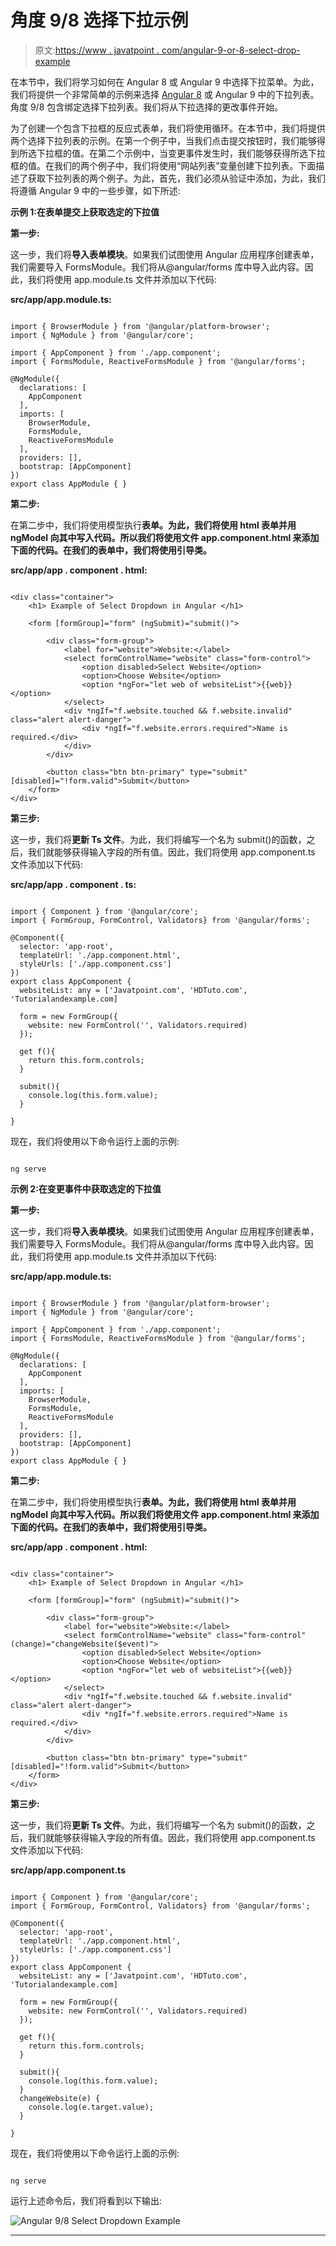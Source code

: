 # 角度 9/8 选择下拉示例

> 原文:[https://www . javatpoint . com/angular-9-or-8-select-drop-example](https://www.javatpoint.com/angular-9-or-8-select-dropdown-example)

在本节中，我们将学习如何在 Angular 8 或 Angular 9 中选择下拉菜单。为此，我们将提供一个非常简单的示例来选择 [Angular 8](https://www.javatpoint.com/angular-8) 或 Angular 9 中的下拉列表。角度 9/8 包含绑定选择下拉列表。我们将从下拉选择的更改事件开始。

为了创建一个包含下拉框的反应式表单，我们将使用循环。在本节中，我们将提供两个选择下拉列表的示例。在第一个例子中，当我们点击提交按钮时，我们能够得到所选下拉框的值。在第二个示例中，当变更事件发生时，我们能够获得所选下拉框的值。在我们的两个例子中，我们将使用“网站列表”变量创建下拉列表。下面描述了获取下拉列表的两个例子。为此，首先，我们必须从验证中添加，为此，我们将遵循 Angular 9 中的一些步骤，如下所述:

**示例 1:在表单提交上获取选定的下拉值**

**第一步:**

这一步，我们将**导入表单模块**。如果我们试图使用 Angular 应用程序创建表单，我们需要导入 FormsModule。我们将从@angular/forms 库中导入此内容。因此，我们将使用 app.module.ts 文件并添加以下代码:

**src/app/app.module.ts:**

```

import { BrowserModule } from '@angular/platform-browser';
import { NgModule } from '@angular/core';

import { AppComponent } from './app.component';
import { FormsModule, ReactiveFormsModule } from '@angular/forms';

@NgModule({
  declarations: [
    AppComponent
  ],
  imports: [
    BrowserModule,
    FormsModule,
    ReactiveFormsModule
  ],
  providers: [],
  bootstrap: [AppComponent]
})
export class AppModule { }

```

**第二步:**

在第二步中，我们将使用模型执行**表单。为此，我们将使用 html 表单并用 ngModel 向其中写入代码。所以我们将使用文件 app.component.html 来添加下面的代码。在我们的表单中，我们将使用引导类。**

**src/app/app . component . html:**

```

<div class="container">
    <h1> Example of Select Dropdown in Angular </h1>

    <form [formGroup]="form" (ngSubmit)="submit()">

        <div class="form-group">
            <label for="website">Website:</label>
            <select formControlName="website" class="form-control">
                <option disabled>Select Website</option>
                <option>Choose Website</option>
                <option *ngFor="let web of websiteList">{{web}}</option>
            </select>
            <div *ngIf="f.website.touched && f.website.invalid" class="alert alert-danger">
                <div *ngIf="f.website.errors.required">Name is required.</div>
            </div>
        </div>

        <button class="btn btn-primary" type="submit" [disabled]="!form.valid">Submit</button>
    </form>
</div>

```

**第三步:**

这一步，我们将**更新 Ts 文件**。为此，我们将编写一个名为 submit()的函数，之后，我们就能够获得输入字段的所有值。因此，我们将使用 app.component.ts 文件添加以下代码:

**src/app/app . component . ts:**

```

import { Component } from '@angular/core';
import { FormGroup, FormControl, Validators} from '@angular/forms';

@Component({
  selector: 'app-root',
  templateUrl: './app.component.html',
  styleUrls: ['./app.component.css']
})
export class AppComponent {
  websiteList: any = ['Javatpoint.com', 'HDTuto.com', 'Tutorialandexample.com]

  form = new FormGroup({
    website: new FormControl('', Validators.required)
  });

  get f(){
    return this.form.controls;
  }

  submit(){
    console.log(this.form.value);
  }

}

```

现在，我们将使用以下命令运行上面的示例:

```

ng serve

```

**示例 2:在变更事件中获取选定的下拉值**

**第一步:**

这一步，我们将**导入表单模块**。如果我们试图使用 Angular 应用程序创建表单，我们需要导入 FormsModule。我们将从@angular/forms 库中导入此内容。因此，我们将使用 app.module.ts 文件并添加以下代码:

**src/app/app.module.ts:**

```

import { BrowserModule } from '@angular/platform-browser';
import { NgModule } from '@angular/core';

import { AppComponent } from './app.component';
import { FormsModule, ReactiveFormsModule } from '@angular/forms';

@NgModule({
  declarations: [
    AppComponent
  ],
  imports: [
    BrowserModule,
    FormsModule,
    ReactiveFormsModule
  ],
  providers: [],
  bootstrap: [AppComponent]
})
export class AppModule { }

```

**第二步:**

在第二步中，我们将使用模型执行**表单。为此，我们将使用 html 表单并用 ngModel 向其中写入代码。所以我们将使用文件 app.component.html 来添加下面的代码。在我们的表单中，我们将使用引导类。**

**src/app/app . component . html:**

```

<div class="container">
    <h1> Example of Select Dropdown in Angular </h1>

    <form [formGroup]="form" (ngSubmit)="submit()">

        <div class="form-group">
            <label for="website">Website:</label>
            <select formControlName="website" class="form-control" (change)="changeWebsite($event)">
                <option disabled>Select Website</option>
                <option>Choose Website</option>
                <option *ngFor="let web of websiteList">{{web}}</option>
            </select>
            <div *ngIf="f.website.touched && f.website.invalid" class="alert alert-danger">
                <div *ngIf="f.website.errors.required">Name is required.</div>
            </div>
        </div>

        <button class="btn btn-primary" type="submit" [disabled]="!form.valid">Submit</button>
    </form>
</div>

```

**第三步:**

这一步，我们将**更新 Ts 文件**。为此，我们将编写一个名为 submit()的函数，之后，我们就能够获得输入字段的所有值。因此，我们将使用 app.component.ts 文件添加以下代码:

**src/app/app.component.ts**

```

import { Component } from '@angular/core';
import { FormGroup, FormControl, Validators} from '@angular/forms';

@Component({
  selector: 'app-root',
  templateUrl: './app.component.html',
  styleUrls: ['./app.component.css']
})
export class AppComponent {
  websiteList: any = ['Javatpoint.com', 'HDTuto.com', 'Tutorialandexample.com]

  form = new FormGroup({
    website: new FormControl('', Validators.required)
  });

  get f(){
    return this.form.controls;
  }

  submit(){
    console.log(this.form.value);
  }
  changeWebsite(e) {
    console.log(e.target.value);
  }

}

```

现在，我们将使用以下命令运行上面的示例:

```

ng serve

```

运行上述命令后，我们将看到以下输出:

![Angular 9/8 Select Dropdown Example](img/95be09412cb7fc1a9c11a6bc046fab5d.png)

* * *